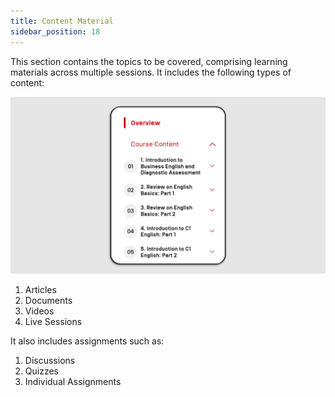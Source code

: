 ```yaml
---
title: Content Material
sidebar_position: 18
---
```

This section contains the topics to be covered, comprising learning materials across multiple sessions. It includes the following types of content:

![](/img/cm-_skills_learner-eng-1.png)

1. Articles
2. Documents
3. Videos
4. Live Sessions

It also includes assignments such as:

1. Discussions
2. Quizzes
3. Individual Assignments
